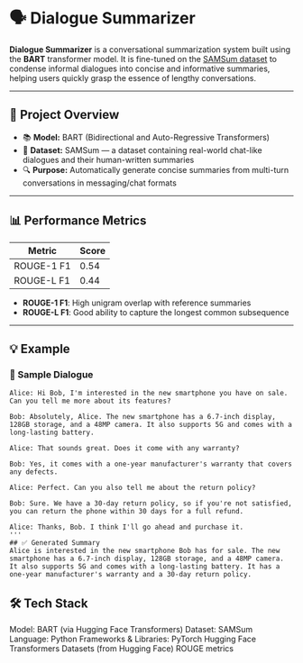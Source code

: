 # 🗣️ Dialogue Summarizer

**Dialogue Summarizer** is a conversational summarization system built using the **BART** transformer model. It is fine-tuned on the [SAMSum dataset](https://huggingface.co/datasets/samsum) to condense informal dialogues into concise and informative summaries, helping users quickly grasp the essence of lengthy conversations.

---

## 📌 Project Overview

- 📚 **Model:** BART (Bidirectional and Auto-Regressive Transformers)  
- 🧠 **Dataset:** SAMSum — a dataset containing real-world chat-like dialogues and their human-written summaries  
- 🔍 **Purpose:** Automatically generate concise summaries from multi-turn conversations in messaging/chat formats

---

## 📊 Performance Metrics

| Metric         | Score |
|----------------|-------|
| ROUGE-1 F1     | 0.54  |
| ROUGE-L F1     | 0.44  |

- **ROUGE-1 F1**: High unigram overlap with reference summaries  
- **ROUGE-L F1**: Good ability to capture the longest common subsequence

---

## 💡 Example

### 🔹 Sample Dialogue
```text
Alice: Hi Bob, I'm interested in the new smartphone you have on sale. Can you tell me more about its features?

Bob: Absolutely, Alice. The new smartphone has a 6.7-inch display, 128GB storage, and a 48MP camera. It also supports 5G and comes with a long-lasting battery.

Alice: That sounds great. Does it come with any warranty?

Bob: Yes, it comes with a one-year manufacturer's warranty that covers any defects.

Alice: Perfect. Can you also tell me about the return policy?

Bob: Sure. We have a 30-day return policy, so if you're not satisfied, you can return the phone within 30 days for a full refund.

Alice: Thanks, Bob. I think I'll go ahead and purchase it.
'''
## ✅ Generated Summary
Alice is interested in the new smartphone Bob has for sale. The new smartphone has a 6.7-inch display, 128GB storage, and a 48MP camera. It also supports 5G and comes with a long-lasting battery. It has a one-year manufacturer's warranty and a 30-day return policy.
```

## 🛠️ Tech Stack
Model: BART (via Hugging Face Transformers)
Dataset: SAMSum
Language: Python
Frameworks & Libraries: PyTorch
Hugging Face Transformers
Datasets (from Hugging Face)
ROUGE metrics
